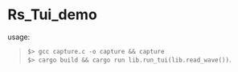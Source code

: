 # Rs_Tui_demo

usage: 
>`$> gcc capture.c -o capture && capture`  
>`$> cargo build && cargo run lib.run_tui(lib.read_wave())`.
